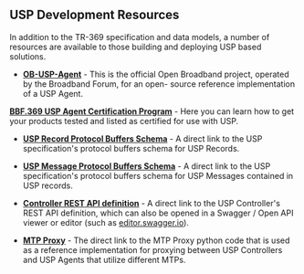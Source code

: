 
## USP Development Resources

In addition to the TR-369 specification and data models, a number of resources are available to those building and deploying USP based solutions.

* **[OB-USP-Agent](https://github.com/BroadbandForum/obuspa)** - This is the
official Open Broadband project, operated by the Broadband Forum, for an open-
source reference implementation of a USP Agent.

**[BBF.369 USP Agent Certification Program](https://www.broadband-forum.org/testing-and-certification-programs/bbf-369-usp-certification)** - Here you can
learn how to get your products tested and listed as certified for use with USP.

* **[USP Record Protocol Buffers Schema](https://usp.technology/specification/usp-record-1-1.proto)** - A direct link to the USP specification's protocol
buffers schema for USP Records.

* **[USP Message Protocol Buffers Schema](https://usp.technology/specification/usp-msg-1-1.proto)** - A direct link to the USP specification's protocol
buffers schema for USP Messages contained in USP records.

* **[Controller REST API definition](https://github.com/BroadbandForum/usp/blob/master/api/swagger-usp-controller-v1.yaml)** - A direct link to the USP
Controller's REST API definition, which can also be opened in a Swagger / Open
API viewer or editor (such as [editor.swagger.io](https://editor.swagger.io)).

* **[MTP Proxy](https://github.com/BroadbandForum/usp/tree/master/mtp-proxy)** - The direct link to the MTP Proxy python code that is used as a reference
implementation for proxying between USP Controllers and USP Agents that utilize
different MTPs.
